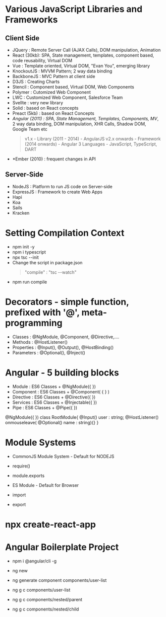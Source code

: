 # Various JavaScript Libraries and Frameworks

## Client Side

- JQuery : Remote Server Call (AJAX Calls), DOM manipulation, Animation
- React (30kb): SPA, State management, templates, component based, code reusability, Virtual DOM
- Vue : Template oriented, Virtual DOM, "Evan You", emerging library
- KnockoutJS : MVVM Pattern; 2 way data binding
- BackboneJS : MVC Pattern at client side
- D3JS : Creating Charts
- Stencil : Component based, Virtual DOM, Web Components
- Polymer : Cutomized Web Component
- LWC : Customized Web Component, Salesforce Team
- Svellte : very new library
- Solid : based on React concepts
- Preact (5kb) : based on React Concepts
- _Angular (2011) : SPA, State Management, Templates, Components, MV_, 2 way data binding, DOM manipulation, XHR Calls, Shadow DOM, Google Team etc
  > v1.x - Library (2011 - 2014) - AngularJS
  > v2.x onwards - Framework (2014 onwards) - Angular
  > 3 Languages - JavaScript, TypeScript, DART
- \*Ember (2010) : frequent changes in API

## Server-Side

- NodeJS : Platform to run JS code on Server-side
- ExpressJS : Framework to create Web Apps
- Hapi
- Koa
- Sails
- Kracken

# Setting Compilation Context

- npm init -y
- npm i typescript
- npx tsc --init
- Change the script in package.json
  > "compile" : "tsc --watch"
- npm run compile

# Decorators - simple function, prefixed with '@', meta-programming

- Classes : @NgModule, @Component, @Directive,....
- Methods : @HostListener()
- Properties : @Input(), @Output(), @HostBinding()
- Parameters : @Optional(), @Inject()

# Angular - 5 building blocks

- Module : ES6 Classes + @NgModule({ })
- Component : ES6 Classes + @Component( { } )
- Directive : ES6 Classes + @Directive({ })
- Services : ES6 Classes + @Injectable({ })
- Pipe : ES6 Classes + @Pipe({ })

@NgModule({ })
class RootModule{
@Input()
user : string;
@HostListener()
onmouseleave( @Optional() name : string){}
}

# Module Systems

- CommonJS Module System - Default for NODEJS
- require()
- module.exports

- ES Module - Default for Browser
- import
- export

 <!-- <script src="" type="module"> -->

# npx create-react-app <project-name>

# Angular Boilerplate Project

- npm i @angular/cli -g
- ng new <project-name>

- ng generate component components/user-list
- ng g c components/user-list

- ng g c components/nested/parent
- ng g c components/nested/child

